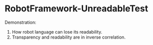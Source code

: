 # RobotFramework-UnreadableTest
Demonstration: 
1. How robot language can lose its readability.
2. Transparency and readability are in inverse correlation.
